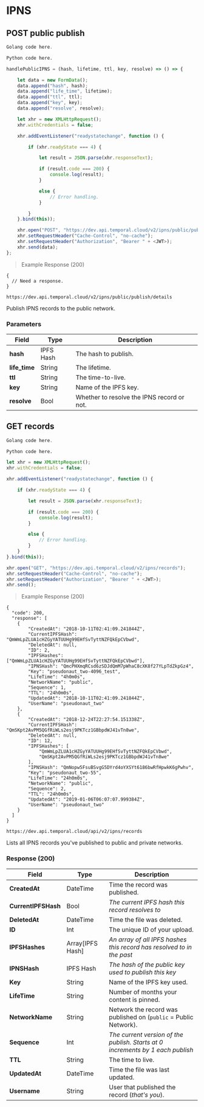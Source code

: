 # IPNS

## POST public publish

```go
Golang code here.
```

```python
Python code here.
```

```javascript
handlePublicIPNS = (hash, lifetime, ttl, key, resolve) => () => {

    let data = new FormData();
    data.append("hash", hash);
    data.append("life_time", lifetime);
    data.append("ttl", ttl);
    data.append("key", key);
    data.append("resolve", resolve);

    let xhr = new XMLHttpRequest();
    xhr.withCredentials = false;

    xhr.addEventListener("readystatechange", function () {

        if (xhr.readyState === 4) {

            let result = JSON.parse(xhr.responseText);

            if (result.code === 200) {
                console.log(result);
            }

            else {
                // Error handling.
            }

        }
    }.bind(this));

    xhr.open("POST", "https://dev.api.temporal.cloud/v2/ipns/public/publish/details");
    xhr.setRequestHeader("Cache-Control", "no-cache");
    xhr.setRequestHeader("Authorization", "Bearer " + <JWT>);
    xhr.send(data);
};
```

> Example Response (200)

```
{
  // Need a response.
}
```

`https://dev.api.temporal.cloud/v2/ipns/public/publish/details`

Publish IPNS records to the public network.

### Parameters

| Field | Type | Description
|-----------|------|-------------
| <b>hash</b> | IPFS Hash | The hash to publish.
| <b>life_time</b> | String | The lifetime.
| <b>ttl</b> | String | The time-to-live.
| <b>key</b> | String | Name of the IPFS key.
| <b>resolve</b> | Bool | Whether to resolve the IPNS record or not.


## GET records

```go
Golang code here.
```

```python
Python code here.
```

```javascript
let xhr = new XMLHttpRequest();
xhr.withCredentials = false;

xhr.addEventListener("readystatechange", function () {

    if (xhr.readyState === 4) {

        let result = JSON.parse(xhr.responseText);

        if (result.code === 200) {
            console.log(result);
        }

        else {
            // Error handling.
        }
    }
}.bind(this));

xhr.open("GET", "https://dev.api.temporal.cloud/v2/ipns/records");
xhr.setRequestHeader("Cache-Control", "no-cache");
xhr.setRequestHeader("Authorization", "Bearer " + <JWT>);
xhr.send();
```

> Example Response (200)

```
{
  "code": 200,
  "response": [
    {
        "CreatedAt": "2018-10-11T02:41:09.241844Z",
        "CurrentIPFSHash": "QmWmLpZLUA1cHZGyYATUUHg99EHfSvTyttNZFQkEpCVbwd",
        "DeletedAt": null,
        "ID": 2,
        "IPFSHashes": ["QmWmLpZLUA1cHZGyYATUUHg99EHfSvTyttNZFQkEpCVbwd"],
        "IPNSHash": "QmcPHXmqRCsd6zSDJdQmM7pWhaC8cXK8f27YLpTdZkpGz4",
        "Key": "pseudonaut_two-4096_test",
        "LifeTime": "4h0m0s",
        "NetworkName": "public",
        "Sequence": 1,
        "TTL": "24h0m0s",
        "UpdatedAt": "2018-10-11T02:41:09.241844Z",
        "UserName": "pseudonaut_two"
    },
    {
        "CreatedAt": "2018-12-24T22:27:54.151338Z",
        "CurrentIPFSHash": "QmSKpt2AvPM5QGfRiWLs2esj9PKTcz1GBbpdWJ41vTn8we",
        "DeletedAt": null,
        "ID": 12,
        "IPFSHashes": [
            "QmWmLpZLUA1cHZGyYATUUHg99EHfSvTyttNZFQkEpCVbwd",
            "QmSKpt2AvPM5QGfRiWLs2esj9PKTcz1GBbpdWJ41vTn8we"
        ],
        "IPNSHash": "QmNopw5FsuBSvgG5DYrd4oYXSYt6186bwRfHpwkK6gPwhv",
        "Key": "pseudonaut_two-55",
        "LifeTime": "24h0m0s",
        "NetworkName": "public",
        "Sequence": 2,
        "TTL": "24h0m0s",
        "UpdatedAt": "2019-01-06T06:07:07.999384Z",
        "UserName": "pseudonaut_two"
    }
  ]
}
```

`https://dev.api.temporal.cloud/api/v2/ipns/records`

Lists all IPNS records you've published to public and private networks.

### Response (200)

| Field | Type | Description
|-----------|------|-------------
| <b>CreatedAt</b> | DateTime | Time the record was published.
| <b>CurrentIPFSHash</b> | Bool | <i>The current IPFS hash this record resolves to</i>
| <b>DeletedAt</b> | DateTime | Time the file was deleted.
| <b>ID</b> | Int | The unique ID of your upload.
| <b>IPFSHashes</b> | Array[IPFS Hash] | <i>An array of all IPFS hashes this record has resolved to in the past</i>
| <b>IPNSHash</b> | IPFS Hash | <i>The hash of the public key used to publish this key</i>
| <b>Key</b> | String | Name of the IPFS key used.
| <b>LifeTime</b> | String | Number of months your content is pinned.
| <b>NetworkName</b> | String | Network the record was published on (`public` = Public Network).
| <b>Sequence</b> | Int | <i>The current version of the publish. Starts at 0 increments by 1 each publish</i>
| <b>TTL</b> | String | The time to live.
| <b>UpdatedAt</b> | DateTime | Time the file was last updated.
| <b>Username</b> | String | User that published the record (<i>that's you</i>).